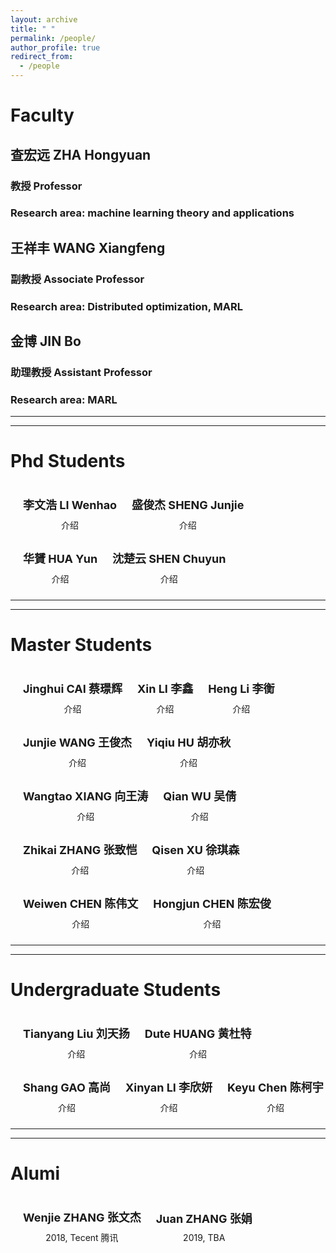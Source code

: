 ```yaml
---
layout: archive
title: " "
permalink: /people/
author_profile: true
redirect_from:
  - /people
---
```


# Faculty

## 查宏远 ZHA Hongyuan
### 教授 Professor
### Research area: machine learning theory and applications

## 王祥丰 WANG Xiangfeng
### 副教授 Associate Professor
### Research area: Distributed optimization, MARL

## 金博 JIN Bo
### 助理教授 Assistant Professor
### Research area: MARL

---
---

# Phd Students

<div>
  <div class="member_item" style="display: inline-block; ">
    <div class="member_pic_wrapper" style="width: 100%; margin: 0 auto; padding: 10px;">
      <div class="member_name" style="font-size: 18px; padding: 10px 0; text-align: center; font-weight:bold">李文浩 LI Wenhao</div>
      <div class="member_intro" style="text-align: center; font-size: 14px;">介绍</div>
    </div>
  </div>
  <div class="member_item" style="display: inline-block; ">
    <div class="member_pic_wrapper" style="width: 100%; margin: 0 auto; padding: 10px;">
      <div class="member_name" style="font-size: 18px; padding: 10px 0; text-align: center; font-weight:bold">盛俊杰 SHENG Junjie</div>
      <div class="member_intro" style="text-align: center; font-size: 14px;">介绍</div>
    </div>
  </div>
  <div class="member_item" style="display: inline-block; ">
    <div class="member_pic_wrapper" style="width: 100%; margin: 0 auto; padding: 10px;">
      <div class="member_name" style="font-size: 18px; padding: 10px 0; text-align: center; font-weight:bold">华贇 HUA Yun</div>
      <div class="member_intro" style="text-align: center; font-size: 14px;">介绍</div>
    </div>
  </div>
  <div class="member_item" style="display: inline-block; ">
    <div class="member_pic_wrapper" style="width: 100%; margin: 0 auto; padding: 10px;">
      <div class="member_name" style="font-size: 18px; padding: 10px 0; text-align: center; font-weight:bold">沈楚云 SHEN Chuyun</div>
      <div class="member_intro" style="text-align: center; font-size: 14px;">介绍</div>
    </div>
  </div>

</div>

---
---

# Master Students



<div >
  <div class="member_item" style="display: inline-block; ">
    <div class="member_pic_wrapper" style="width: 100%; margin: 0 auto; padding: 10px;">
      <div class="member_name" style="font-size: 18px; padding: 10px 0; text-align: center; font-weight:bold">Jinghui CAI 蔡璟辉</div>
      <div class="member_intro" style="text-align: center; font-size: 14px;">介绍</div>
    </div>
  </div>
  <div class="member_item" style="display: inline-block; ">
    <div class="member_pic_wrapper" style="width: 100%; margin: 0 auto; padding: 10px;">
      <div class="member_name" style="font-size: 18px; padding: 10px 0; text-align: center; font-weight:bold">Xin LI 李鑫</div>
      <div class="member_intro" style="text-align: center; font-size: 14px;">介绍</div>
    </div>
  </div>
  <div class="member_item" style="display: inline-block; ">
    <div class="member_pic_wrapper" style="width: 100%; margin: 0 auto; padding: 10px;">
      <div class="member_name" style="font-size: 18px; padding: 10px 0; text-align: center; font-weight:bold">Heng Li 李衡</div>
      <div class="member_intro" style="text-align: center; font-size: 14px;">介绍</div>
    </div>
  </div>
  <div class="member_item" style="display: inline-block; ">
    <div class="member_pic_wrapper" style="width: 100%; margin: 0 auto; padding: 10px;">
      <div class="member_name" style="font-size: 18px; padding: 10px 0; text-align: center; font-weight:bold">Junjie WANG 王俊杰</div>
      <div class="member_intro" style="text-align: center; font-size: 14px;">介绍</div>
    </div>
  </div>
  <div class="member_item" style="display: inline-block; ">
    <div class="member_pic_wrapper" style="width: 100%; margin: 0 auto; padding: 10px;">
      <div class="member_name" style="font-size: 18px; padding: 10px 0; text-align: center; font-weight:bold">Yiqiu HU 胡亦秋</div>
      <div class="member_intro" style="text-align: center; font-size: 14px;">介绍</div>
    </div>
  </div>
  <div class="member_item" style="display: inline-block; ">
    <div class="member_pic_wrapper" style="width: 100%; margin: 0 auto; padding: 10px;">
      <div class="member_name" style="font-size: 18px; padding: 10px 0; text-align: center; font-weight:bold">Wangtao XIANG 向王涛</div>
      <div class="member_intro" style="text-align: center; font-size: 14px;">介绍</div>
    </div>
  </div>
  <div class="member_item" style="display: inline-block; ">
    <div class="member_pic_wrapper" style="width: 100%; margin: 0 auto; padding: 10px;">
      <div class="member_name" style="font-size: 18px; padding: 10px 0; text-align: center; font-weight:bold">Qian WU 吴倩</div>
      <div class="member_intro" style="text-align: center; font-size: 14px;">介绍</div>
    </div>
  </div>
  <div class="member_item" style="display: inline-block; ">
    <div class="member_pic_wrapper" style="width: 100%; margin: 0 auto; padding: 10px;">
      <div class="member_name" style="font-size: 18px; padding: 10px 0; text-align: center; font-weight:bold">Zhikai ZHANG 张致恺</div>
      <div class="member_intro" style="text-align: center; font-size: 14px;">介绍</div>
    </div>
  </div>
  <div class="member_item" style="display: inline-block; ">
    <div class="member_pic_wrapper" style="width: 100%; margin: 0 auto; padding: 10px;">
      <div class="member_name" style="font-size: 18px; padding: 10px 0; text-align: center; font-weight:bold">Qisen XU 徐琪森</div>
      <div class="member_intro" style="text-align: center; font-size: 14px;">介绍</div>
    </div>
  </div>
  <div class="member_item" style="display: inline-block; ">
    <div class="member_pic_wrapper" style="width: 100%; margin: 0 auto; padding: 10px;">
      <div class="member_name" style="font-size: 18px; padding: 10px 0; text-align: center; font-weight:bold">Weiwen CHEN 陈伟文</div>
      <div class="member_intro" style="text-align: center; font-size: 14px;">介绍</div>
    </div>
  </div>
  <div class="member_item" style="display: inline-block; ">
    <div class="member_pic_wrapper" style="width: 100%; margin: 0 auto; padding: 10px;">
      <div class="member_name" style="font-size: 18px; padding: 10px 0; text-align: center; font-weight:bold">Hongjun CHEN 陈宏俊</div>
      <div class="member_intro" style="text-align: center; font-size: 14px;">介绍</div>
    </div>
  </div>
</div>

---
---

# Undergraduate Students

<div>
  <div class="member_item" style="display: inline-block; ">
    <div class="member_pic_wrapper" style="width: 100%; margin: 0 auto; padding: 10px;">
      <div class="member_name" style="font-size: 18px; padding: 10px 0; text-align: center; font-weight:bold">Tianyang Liu 刘天扬</div>
      <div class="member_intro" style="text-align: center; font-size: 14px;">介绍</div>
    </div>
  </div>
  <div class="member_item" style="display: inline-block; ">
    <div class="member_pic_wrapper" style="width: 100%; margin: 0 auto; padding: 10px;">
      <div class="member_name" style="font-size: 18px; padding: 10px 0; text-align: center; font-weight:bold">Dute HUANG 黄杜特</div>
      <div class="member_intro" style="text-align: center; font-size: 14px;">介绍</div>
    </div>
  </div>
  <div class="member_item" style="display: inline-block; ">
    <div class="member_pic_wrapper" style="width: 100%; margin: 0 auto; padding: 10px;">
      <div class="member_name" style="font-size: 18px; padding: 10px 0; text-align: center; font-weight:bold">Shang GAO 高尚</div>
      <div class="member_intro" style="text-align: center; font-size: 14px;">介绍</div>
    </div>
  </div>
  <div class="member_item" style="display: inline-block; ">
    <div class="member_pic_wrapper" style="width: 100%; margin: 0 auto; padding: 10px;">
      <div class="member_name" style="font-size: 18px; padding: 10px 0; text-align: center; font-weight:bold">Xinyan LI 李欣妍</div>
      <div class="member_intro" style="text-align: center; font-size: 14px;">介绍</div>
    </div>
  </div>
  <div class="member_item" style="display: inline-block; ">
    <div class="member_pic_wrapper" style="width: 100%; margin: 0 auto; padding: 10px;">
      <div class="member_name" style="font-size: 18px; padding: 10px 0; text-align: center; font-weight:bold">Keyu Chen 陈柯宇</div>
      <div class="member_intro" style="text-align: center; font-size: 14px;">介绍</div>
    </div>
  </div>
</div>

---
---

# Alumi
<div>
  <div class="member_item" style="display: inline-block; ">
    <div class="member_pic_wrapper" style="width: 100%; margin: 0 auto; padding: 10px;">
      <div class="member_name" style="font-size: 18px; padding: 10px 0; text-align: center; font-weight:bold">Wenjie ZHANG 张文杰</div>
      <div class="member_intro" style="text-align: center; font-size: 14px;">2018, Tecent 腾讯</div>
    </div>
  </div>
  <div class="member_item" style="display: inline-block; ">
    <div class="member_pic_wrapper" style="width: 100%; margin: 0 auto; padding: 10px;">
      <div class="member_name" style="font-size: 18px; padding: 10px 0; text-align: center; font-weight:bold">Juan ZHANG 张娟</div>
      <div class="member_intro" style="text-align: center; font-size: 14px;">2019, TBA</div>
    </div>
  </div>
</div>

